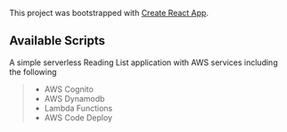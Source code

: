 This project was bootstrapped with [Create React App](https://github.com/facebook/create-react-app).

## Available Scripts

A simple serverless Reading List application with AWS services including the following

>- AWS Cognito
>- AWS Dynamodb
>- Lambda Functions
>- AWS Code Deploy